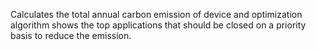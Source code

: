 Calculates the total annual carbon emission of device and optimization algorithm shows the top applications that should be closed on a priority basis to reduce the emission.
